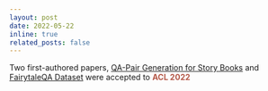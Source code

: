```yaml
---
layout: post
date: 2022-05-22
inline: true
related_posts: false
---
```


Two first-authored papers, [QA-Pair Generation for Story Books](https://aclanthology.org/2022.acl-long.54/) and [FairytaleQA Dataset](https://aclanthology.org/2022.acl-long.34/) were accepted to **<span style="color:#b45747">ACL 2022</span>**
